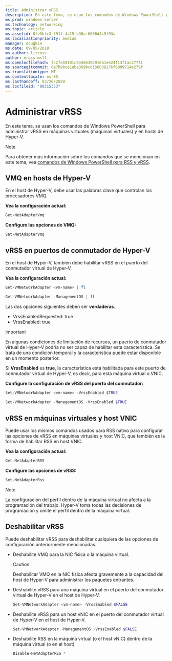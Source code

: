```yaml
---
title: Administrar vRSS
description: En este tema, se usan los comandos de Windows PowerShell para administrar vRSS en máquinas virtuales (VM) y en hosts de Hyper-V.
ms.prod: windows-server
ms.technology: networking
ms.topic: article
ms.assetid: 0fe5bfc3-591f-4a19-b98a-0668d4c9f93a
ms.localizationpriority: medium
manager: dougkim
ms.date: 09/05/2018
ms.author: lizross
author: eross-msft
ms.openlocfilehash: fc2feb9101c84566304910b1ee24f13f1ac277f1
ms.sourcegitcommit: da7b9bce1eba369bcd156639276f6899714e279f
ms.translationtype: MT
ms.contentlocale: es-ES
ms.lasthandoff: 03/26/2020
ms.locfileid: "80315353"
---
```

# <a name="manage-vrss"></a>Administrar vRSS

En este tema, se usan los comandos de Windows PowerShell para administrar vRSS en máquinas virtuales \(máquinas virtuales\) y en hosts de Hyper\-V.

>[!NOTE]
>Para obtener más información sobre los comandos que se mencionan en este tema, vea [comandos de Windows PowerShell para RSS y vRSS](vrss-wps.md).

## <a name="vmq-on-hyper-v-hosts"></a>VMQ en hosts de Hyper-V

En el host de Hyper-V, debe usar las palabras clave que controlan los procesadores VMQ.

**Vea la configuración actual:** 

```PowerShell
Get-NetAdapterVmq
```

**Configure las opciones de VMQ:** 

```PowerShell
Set-NetAdapterVmq
```


## <a name="vrss-on-hyper-v-switch-ports"></a>vRSS en puertos de conmutador de Hyper-V

En el host de Hyper-V, también debe habilitar vRSS en el puerto del conmutador virtual de Hyper\-V.

**Vea la configuración actual:**

```PowerShell
Get-VMNetworkAdapter <vm-name> | fl

Get-VMNetworkAdapter -ManagementOS | fl
```
    
Las dos opciones siguientes deben ser **verdaderas**. 

- VrssEnabledRequested: true
- VrssEnabled: true
    
>[!IMPORTANT]
>En algunas condiciones de limitación de recursos, un puerto de conmutador virtual de Hyper\-V podría no ser capaz de habilitar esta característica. Se trata de una condición temporal y la característica puede estar disponible en un momento posterior.
>
>Si **VrssEnabled** es **true**, la característica está habilitada para este puerto de conmutador virtual de Hyper\-V, es decir, para esta máquina virtual o VNIC.

**Configure la configuración de vRSS del puerto del conmutador:**

```PowerShell
Set-VMNetworkAdapter <vm-name> -VrssEnabled $TRUE
    
Set-VMNetworkAdapter -ManagementOS -VrssEnabled $TRUE
```

## <a name="vrss-in-vms-and-host-vnics"></a>vRSS en máquinas virtuales y host VNIC

Puede usar los mismos comandos usados para RSS nativo para configurar las opciones de vRSS en máquinas virtuales y host VNIC, que también es la forma de habilitar RSS en host VNIC.  

**Vea la configuración actual:**

```PowerShell
Get-NetAdapterRSS
```

**Configure las opciones de vRSS:**

```PowerShell
Set-NetAdapterRss
```

>[!NOTE]
> La configuración del perfil dentro de la máquina virtual no afecta a la programación del trabajo. Hyper\-V toma todas las decisiones de programación y omite el perfil dentro de la máquina virtual.

## <a name="disable-vrss"></a>Deshabilitar vRSS

Puede deshabilitar vRSS para deshabilitar cualquiera de las opciones de configuración anteriormente mencionadas.

- Deshabilite VMQ para la NIC física o la máquina virtual.

  >[!CAUTION]
  >Deshabilitar VMQ en la NIC física afecta gravemente a la capacidad del host de Hyper\-V para administrar los paquetes entrantes.

- Deshabilite vRSS para una máquina virtual en el puerto del conmutador virtual de Hyper\-V en el host de Hyper\-V.

   ```PowerShell
   Set-VMNetworkAdapter <vm-name> -VrssEnabled $FALSE
   ```

- Deshabilite vRSS para un host vNIC en el puerto del conmutador virtual de Hyper\-V en el host de Hyper\-V.

   ```PowerShell
   Set-VMNetworkAdapter -ManagementOS -VrssEnabled $FALSE
   ```

- Deshabilite RSS en la máquina virtual \(o el host vNIC\) dentro de la máquina virtual \(o en el host\)

   ```PowerShell
   Disable-NetAdapterRSS *
   ```
